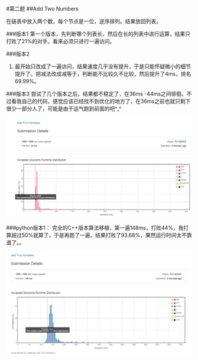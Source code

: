 #第二题
##Add Two Numbers

在链表中放入两个数，每个节点是一位，逆序排列。结果放回列表。

###版本1
第一个版本，先判断哪个列表长，然后在长的列表中进行运算，结果只打败了21%的对手。看来必须只进行一遍访问。

###版本2
1. 最开始只改成了一遍访问，结果速度几乎没有提升，于是只能怀疑微小的细节提升了。把减法改成减等于，判断能不比较久不比较，然后提升了4ms，排名69.99%。

###版本3
尝试了几个版本之后，结果都不稳定了，在36ms -44ms之间徘徊，不过看我自己的代码，感觉应该已经找不到优化的地方了，在36ms之前也就只剩下很少一部分人了，可能是由于运气跑到前面的吧^_^

![Alt text](https://raw.githubusercontent.com/YinWenAtBIT/MarkDown_Pic/master/Leetcod_pic/add_two_numbers.jpg "打败69.99的对手")

###python版本1：
完全的C++版本算法移植，第一遍148ms，打败44%，我打算超过50%就算了，于是再跑了一遍，结果打败了93.68%，果然运行时间太不靠谱了。。

![Alt text](https://raw.githubusercontent.com/YinWenAtBIT/MarkDown_Pic/master/Leetcod_pic/add_two_numbers_py.jpg "打败93.68的对手")